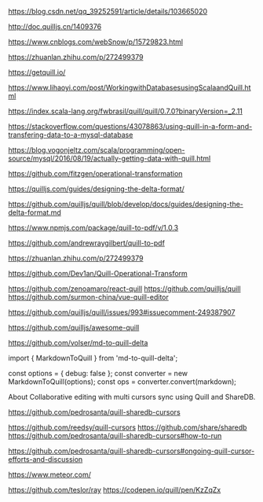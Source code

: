https://blog.csdn.net/qq_39252591/article/details/103665020

http://doc.quilljs.cn/1409376

https://www.cnblogs.com/webSnow/p/15729823.html

https://zhuanlan.zhihu.com/p/272499379

https://getquill.io/

https://www.lihaoyi.com/post/WorkingwithDatabasesusingScalaandQuill.html

https://index.scala-lang.org/fwbrasil/quill/quill/0.7.0?binaryVersion=_2.11

https://stackoverflow.com/questions/43078863/using-quill-in-a-form-and-transfering-data-to-a-mysql-database

https://blog.vogonjeltz.com/scala/programming/open-source/mysql/2016/08/19/actually-getting-data-with-quill.html

https://github.com/fitzgen/operational-transformation


https://quilljs.com/guides/designing-the-delta-format/

https://github.com/quilljs/quill/blob/develop/docs/guides/designing-the-delta-format.md

https://www.npmjs.com/package/quill-to-pdf/v/1.0.3

https://github.com/andrewraygilbert/quill-to-pdf

https://zhuanlan.zhihu.com/p/272499379

https://github.com/Dev1an/Quill-Operational-Transform

https://github.com/zenoamaro/react-quill
https://github.com/quilljs/quill
https://github.com/surmon-china/vue-quill-editor


https://github.com/quilljs/quill/issues/993#issuecomment-249387907

https://github.com/quilljs/awesome-quill

https://github.com/volser/md-to-quill-delta

import { MarkdownToQuill } from 'md-to-quill-delta';

const options = { debug: false };
const converter = new MarkdownToQuill(options);
const ops = converter.convert(markdown);


About
Collaborative editing with multi cursors sync using Quill and ShareDB.


https://github.com/pedrosanta/quill-sharedb-cursors


https://github.com/reedsy/quill-cursors
https://github.com/share/sharedb
https://github.com/pedrosanta/quill-sharedb-cursors#how-to-run

https://github.com/pedrosanta/quill-sharedb-cursors#ongoing-quill-cursor-efforts-and-discussion

https://www.meteor.com/

https://github.com/teslor/ray
https://codepen.io/quill/pen/KzZqZx